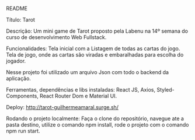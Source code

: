 README

Título: Tarot

Descrição: Um mini game de Tarot proposto pela Labenu na 14º semana do curso de desenvolvimento Web Fullstack.
        
Funcionalidades: Tela inicial com a Listagem de todas as cartas do jogo. Tela de jogo, onde as cartas são viradas e embaralhadas para escolha do jogador. 

Nesse projeto foi utilizado um arquivo Json com todo o backend da aplicação.

Ferramentas, dependências e libs instaladas: React JS, Axios, Styled-Components, React Router Dom e Material UI.

Deploy: http://tarot-guilhermeamaral.surge.sh/

Rodando o projeto localmente: Faça o clone do repositório, navegue ate a pasta destino, utilize o comando npm install, rode o projeto com o comando npm run start.
 

